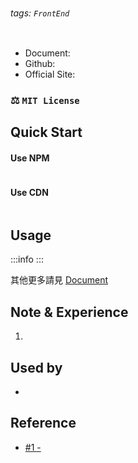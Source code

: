 # 

###### tags: `FrontEnd`

![]()

- Document: 
- Github: 
- Official Site: 

### ⚖️ `MIT License`

## Quick Start

#### Use NPM

```shell
```

#### Use CDN

```htmlmixed
```

## Usage

:::info
:::


其他更多請見 [Document]()

## Note & Experience

1. 

## Used by

- 

## Reference

- [#1 - ]()

